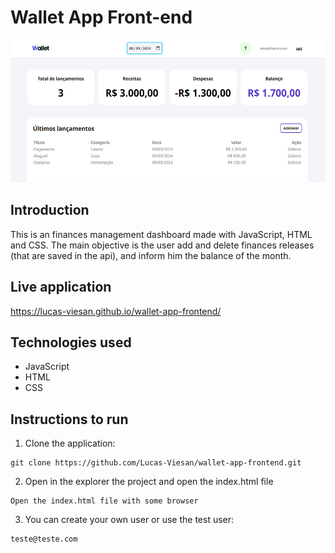 # Wallet App Front-end

<img src="https://github.com/Lucas-Viesan/wallet-app-frontend/blob/main/src/img/preview.png" alt="Wallet Preview" height="228" width="678" >

## Introduction

This is an finances management dashboard made with JavaScript, HTML and CSS.
The main objective is the user add and delete finances releases (that are saved in the api), and inform him the balance of the month.

## Live application

https://lucas-viesan.github.io/wallet-app-frontend/

## Technologies used

- JavaScript
- HTML
- CSS

## Instructions to run

1. Clone the application:

```
git clone https://github.com/Lucas-Viesan/wallet-app-frontend.git
```

2. Open in the explorer the project and open the index.html file

```
Open the index.html file with some browser
```

3. You can create your own user or use the test user:

```
teste@teste.com
```
